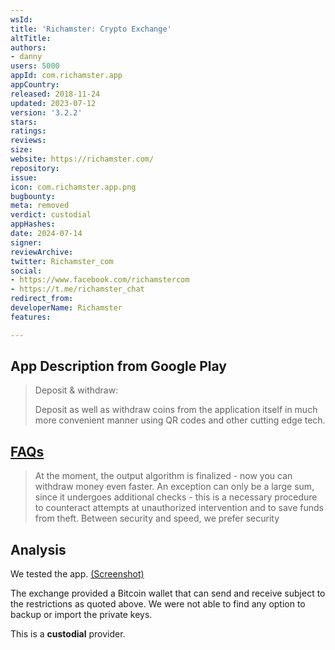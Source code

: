 ```yaml
---
wsId: 
title: 'Richamster: Crypto Exchange'
altTitle: 
authors:
- danny
users: 5000
appId: com.richamster.app
appCountry: 
released: 2018-11-24
updated: 2023-07-12
version: '3.2.2'
stars: 
ratings: 
reviews: 
size: 
website: https://richamster.com/
repository: 
issue: 
icon: com.richamster.app.png
bugbounty: 
meta: removed
verdict: custodial
appHashes: 
date: 2024-07-14
signer: 
reviewArchive: 
twitter: Richamster_com
social:
- https://www.facebook.com/richamstercom
- https://t.me/richamster_chat
redirect_from: 
developerName: Richamster
features: 

---
```


## App Description from Google Play

> Deposit & withdraw:
>
> Deposit as well as withdraw coins from the application itself in much more convenient manner using QR codes and other cutting edge tech.

## [FAQs](https://richamster.com/en/faq/)

> At the moment, the output algorithm is finalized - now you can withdraw money even faster. An exception can only be a large sum, since it undergoes additional checks - this is a necessary procedure to counteract attempts at unauthorized intervention and to save funds from theft. Between security and speed, we prefer security

## Analysis 

We tested the app. [(Screenshot)](https://twitter.com/BitcoinWalletz/status/1652262040474648576)

The exchange provided a Bitcoin wallet that can send and receive subject to the restrictions as quoted above. We were not able to find any option to backup or import the private keys. 

This is a **custodial** provider.